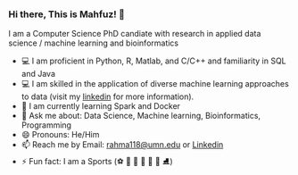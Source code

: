 ### Hi there, This is Mahfuz! 👋
I am a Computer Science PhD candiate with research in applied data science / machine learning and bioinformatics
- :computer: I am proficient in Python, R, Matlab, and C/C++ and familiarity in SQL and Java
- :computer: I am skilled in the application of diverse machine learning approaches to data (visit my [linkedin](https://www.linkedin.com/in/mahfuzur-rahman-ahm/) for more information).
- 🌱 I am currently learning Spark and Docker
- 💬 Ask me about: Data Science, Machine learning, Bioinformatics, Programming 
- 😄 Pronouns: He/Him
- 📫 Reach me by Email: rahma118@umn.edu or [Linkedin](https://www.linkedin.com/in/mahfuzur-rahman-ahm/)
- ⚡ Fun fact: I am a Sports (:soccer: :football: :basketball: :tennis: :cricket_game: :badminton: :ice_skate:)

<!--
**mahfuz05062/mahfuz05062** is a ✨ _special_ ✨ repository because its `README.md` (this file) appears on your GitHub profile.

Here are some ideas to get you started:

- 🔭 I’m currently working on ...
- 🌱 I’m currently learning ...
- 👯 I’m looking to collaborate on ...
- 🤔 I’m looking for help with ...
- 💬 Ask me about ...
- 📫 How to reach me: ...
- 😄 Pronouns: ...
- ⚡ Fun fact: ...

- Help: https://guides.github.com/pdfs/markdown-cheatsheet-online.pdf
- https://github.com/ikatyang/emoji-cheat-sheet/blob/master/README.md
- https://github.com/chienleow
-->

